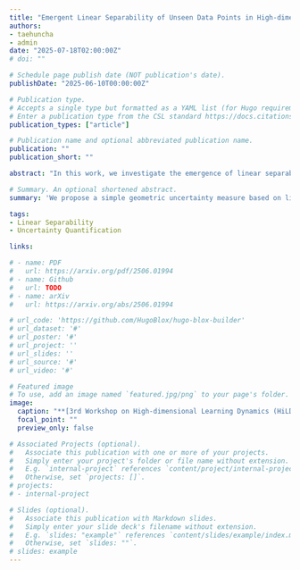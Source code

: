 ```yaml
---
title: "Emergent Linear Separability of Unseen Data Points in High-dimensional Last-Layer Feature Space"
authors:
- taehuncha
- admin
date: "2025-07-18T02:00:00Z"
# doi: ""

# Schedule page publish date (NOT publication's date).
publishDate: "2025-06-10T00:00:00Z"

# Publication type.
# Accepts a single type but formatted as a YAML list (for Hugo requirements).
# Enter a publication type from the CSL standard https://docs.citationstyles.org/en/stable/specification.html#appendix-iii-types
publication_types: ["article"]

# Publication name and optional abbreviated publication name.
publication: ""
publication_short: ""

abstract: "In this work, we investigate the emergence of linear separability for unseen data points in the high-dimensional last-layer feature space of deep neural networks. Through empirical analysis, we observe that, after training, in-distribution and out-of-distribution samples become linearly separable in the last-layer feature space when the hidden dimension is sufficiently high—even in regimes where the input data itself is not. We leverage these observations for the task of uncertainty quantification. By connecting our findings to classical support vector machine margin theory, we theoretically show that the separating hyperplane exhibits a higher weight norm when facing in-distribution data points. This work highlights linear separability as a fundamental and analyzable property of trained deep neural networks' representations, offering a geometric perspective on the practical uncertainty quantification task in neural networks."

# Summary. An optional shortened abstract.
summary: 'We propose a simple geometric uncertainty measure based on linear separability in the last-layer feature space of deep networks, offering a theoretically grounded and non-probabilistic approach to uncertainty quantification.'

tags:
- Linear Separability
- Uncertainty Quantification

links:

# - name: PDF
#   url: https://arxiv.org/pdf/2506.01994
# - name: Github
#   url: TODO
# - name: arXiv
#   url: https://arxiv.org/abs/2506.01994

# url_code: 'https://github.com/HugoBlox/hugo-blox-builder'
# url_dataset: '#'
# url_poster: '#'
# url_project: ''
# url_slides: ''
# url_source: '#'
# url_video: '#'

# Featured image
# To use, add an image named `featured.jpg/png` to your page's folder. 
image:
  caption: "**[3rd Workshop on High-dimensional Learning Dynamics (HiLD)](https://sites.google.com/view/hidimlearning/home)**"
  focal_point: ""
  preview_only: false

# Associated Projects (optional).
#   Associate this publication with one or more of your projects.
#   Simply enter your project's folder or file name without extension.
#   E.g. `internal-project` references `content/project/internal-project/index.md`.
#   Otherwise, set `projects: []`.
# projects:
# - internal-project

# Slides (optional).
#   Associate this publication with Markdown slides.
#   Simply enter your slide deck's filename without extension.
#   E.g. `slides: "example"` references `content/slides/example/index.md`.
#   Otherwise, set `slides: ""`.
# slides: example
---
```


<!-- {{% callout note %}}
Create your slides in Markdown - click the *Slides* button to check out the example.
{{% /callout %}} -->

<!-- Add the publication's **full text** or **supplementary notes** here. You can use rich formatting such as including [code, math, and images](https://docs.hugoblox.com/content/writing-markdown-latex/). -->
